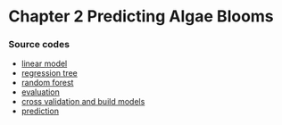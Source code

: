 Chapter 2 Predicting Algae Blooms
=================================

### Source codes

- [linear model](lm.r)
- [regression tree](rt.r)
- [random forest](rf.r)
- [evaluation](eval.r)
- [cross validation and build models](cv.r)
- [prediction](pred.r)
